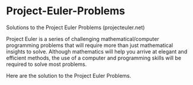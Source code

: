 # Project-Euler-Problems
Solutions to the Project Euler Problems (projecteuler.net)

Project Euler is a series of challenging mathematical/computer programming problems that will require more than just mathematical insights to solve. Although mathematics will help you arrive at elegant and efficient methods, the use of a computer and programming skills will be required to solve most problems.

Here are the solution to the Project Euler Problems.
